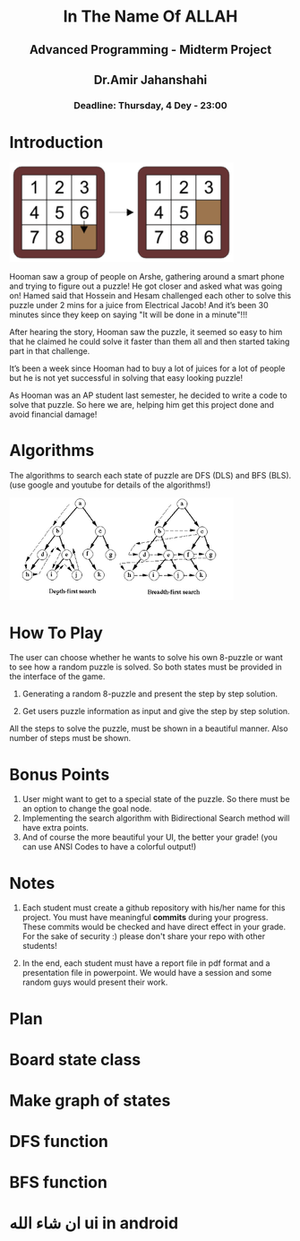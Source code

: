 <center>
<h1>
In The Name Of ALLAH
</h1>
<h2>
Advanced Programming - Midterm Project
</h2>
<h2>
Dr.Amir Jahanshahi
</h2>
<h3>
Deadline: Thursday, 4 Dey - 23:00
</center>
  
# Introduction

<img src="stuff/f1.png" width="400" class="center" />

Hooman saw a group of people on Arshe, gathering around a smart phone and trying to figure out a puzzle! He got closer and asked what was going on! Hamed said that Hossein and Hesam challenged each other to solve this puzzle under 2 mins for a juice from Electrical Jacob! And it’s been 30 minutes since they keep on saying "It will be done in a minute"!!!

After hearing the story, Hooman saw the puzzle, it seemed so easy to him that he claimed he could solve it faster than them all and then started taking part in that challenge.

It’s been a week since Hooman had to buy a lot of juices for a lot of people but he is not yet successful in solving that easy looking puzzle! 

As Hooman was an AP student last semester, he decided to write a code to solve that puzzle. So here we are, helping him get this project done and avoid financial damage!

# Algorithms

The algorithms to search each state of puzzle are DFS (DLS) and BFS (BLS). (use google and youtube for details of the algorithms!)

<img src="stuff/f2.png" width="400" class="center" />


# How To Play

The user can choose whether he wants to solve his own 8-puzzle or want to see how a random puzzle is solved. So both states must be provided in the interface of the game.

  1. Generating a random 8-puzzle and present the step by step solution.

  2. Get users puzzle information as input and give the step by step solution.
   
All the steps to solve the puzzle, must be shown in a beautiful manner. Also number of steps must be shown.


# Bonus Points

1.  User might want to get to a special state of the puzzle. So there must be an option to change the goal node.
2.  Implementing the search algorithm with Bidirectional Search method will have extra points.
3.  And of course the more beautiful your UI, the better your grade! (you can use ANSI Codes to have a colorful output!)

# Notes
1.  Each student must create a github repository with his/her name for this project. You must have meaningful **commits** during your progress. These commits would be checked and have direct effect in your grade. For the sake of security :) please don't share your repo with other students!

2. In the end, each student must have a report file in pdf format and a presentation file in powerpoint. We would have a session and some random guys would present their work.


# Plan
# Board state class
# Make graph of states
# DFS function
# BFS function 

# ان شاء الله ui in android
